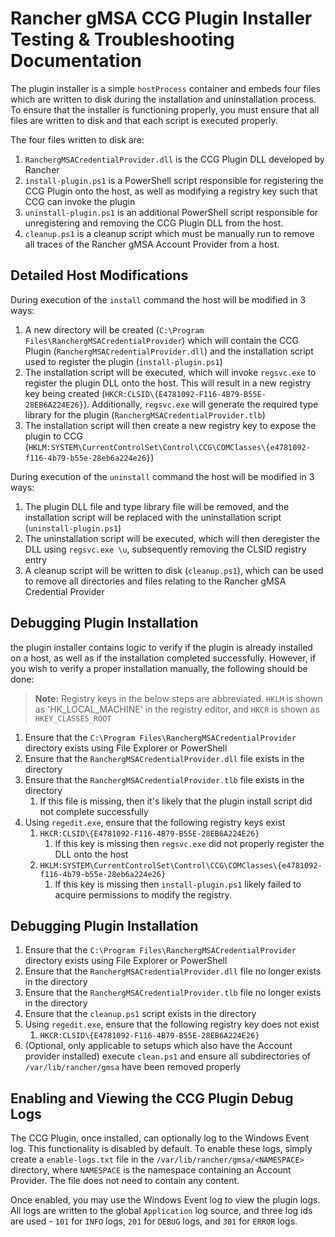 # Rancher gMSA CCG Plugin Installer Testing & Troubleshooting Documentation 

The plugin installer is a simple `hostProcess` container and embeds four files which are written to disk during the installation and uninstallation process. To ensure that the installer is functioning properly, you must ensure that all files are written to disk and that each script is executed properly.  

The four files written to disk are: 

1. `RanchergMSACredentialProvider.dll` is the CCG Plugin DLL developed by Rancher
2. `install-plugin.ps1` is a PowerShell script responsible for registering the CCG Plugin onto the host, as well as modifying a registry key such that CCG can invoke the plugin
3. `uninstall-plugin.ps1` is an additional PowerShell script responsible for unregistering and removing the CCG Plugin DLL from the host.
4. `cleanup.ps1` is a cleanup script which must be manually run to remove all traces of the Rancher gMSA Account Provider from a host. 


Detailed Host Modifications 
---

During execution of the `install` command the host will be modified in 3 ways:
1. A new directory will be created (`C:\Program Files\RanchergMSACredentialProvider`) which will contain the CCG Plugin (`RanchergMSACredentialProvider.dll`) and the installation script used to register the plugin (`install-plugin.ps1`)
2. The installation script will be executed, which will invoke `regsvc.exe` to register the plugin DLL onto the host. This will result in a new registry key being created (`HKCR:CLSID\{E4781092-F116-4B79-B55E-28EB6A224E26}`). Additionally, `regsvc.exe` will generate the required type library for the plugin (`RanchergMSACredentialProvider.tlb`)
3. The installation script will then create a new registry key to expose the plugin to CCG (`HKLM:SYSTEM\CurrentControlSet\Control\CCG\COMClasses\{e4781092-f116-4b79-b55e-28eb6a224e26}`)

During execution of the `uninstall` command the host will be modified in 3 ways:
1. The plugin DLL file and type library file will be removed, and the installation script will be replaced with the uninstallation script (`uninstall-plugin.ps1`)
2. The uninstallation script will be executed, which will then deregister the DLL using `regsvc.exe \u`, subsequently removing the CLSID registry entry
3. A cleanup script will be written to disk (`cleanup.ps1`), which can be used to remove all directories and files relating to the Rancher gMSA Credential Provider

Debugging Plugin Installation
---

the plugin installer contains logic to verify if the plugin is already installed on a host, as well as if the installation completed successfully. However, if you wish to verify a proper installation manually, the following should be done: 

> **Note:** 
> Registry keys in the below steps are abbreviated. `HKLM` is shown as 'HK_LOCAL_MACHINE' in the registry editor, and `HKCR` is shown as `HKEY_CLASSES_ROOT`

1. Ensure that the `C:\Program Files\RanchergMSACredentialProvider` directory exists using File Explorer or PowerShell
2. Ensure that the `RanchergMSACredentialProvider.dll` file exists in the directory 
3. Ensure that the `RanchergMSACredentialProvider.tlb` file exists in the directory
   1. If this file is missing, then it's likely that the plugin install script did not complete successfully
4. Using `regedit.exe`, ensure that the following registry keys exist 
   1. `HKCR:CLSID\{E4781092-F116-4B79-B55E-28EB6A224E26}`
      1. If this key is missing then `regsvc.exe` did not properly register the DLL onto the host
   2. `HKLM:SYSTEM\CurrentControlSet\Control\CCG\COMClasses\{e4781092-f116-4b79-b55e-28eb6a224e26}`
      1. If this key is missing then `install-plugin.ps1` likely failed to acquire permissions to modify the registry.

Debugging Plugin Installation
---
1. Ensure that the `C:\Program Files\RanchergMSACredentialProvider` directory exists using File Explorer or PowerShell
2. Ensure that the `RanchergMSACredentialProvider.dll` file no longer exists in the directory
3. Ensure that the `RanchergMSACredentialProvider.tlb` file no longer exists in the directory
4. Ensure that the `cleanup.ps1` script exists in the directory
5. Using `regedit.exe`, ensure that the following registry key does not exist
    1. `HKCR:CLSID\{E4781092-F116-4B79-B55E-28EB6A224E26}`
6. (Optional, only applicable to setups which also have the Account provider installed) execute `clean.ps1` and ensure all subdirectories of `/var/lib/rancher/gmsa` have been removed properly


Enabling and Viewing the CCG Plugin Debug Logs
---

The CCG Plugin, once installed, can optionally log to the Windows Event log. This functionality is disabled by default. To enable these logs, simply create a `enable-logs.txt` file in the `/var/lib/rancher/gmsa/<NAMESPACE>` directory, where `NAMESPACE` is the namespace containing an Account Provider. The file does not need to contain any content. 

Once enabled, you may use the Windows Event log to view the plugin logs. All logs are written to the global `Application` log source, and three log ids are used - `101` for `INFO` logs, `201` for `DEBUG` logs, and `301` for `ERROR` logs. 

